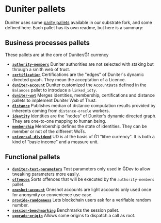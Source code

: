 # Duniter pallets

Duniter uses some [parity pallets](https://github.com/duniter/substrate/tree/master/frame) available in our substrate fork, and some defined here. Each pallet has its own readme, but here is a summary:

## Business processes pallets

These pallets are at the core of Duniter/Ğ1 currency

- **[`authority-members`](https://doc-duniter-org.ipns.pagu.re/pallet_authority_members/index.html)** Duniter authorities are not selected with staking but through a smith web of trust.
- **[`certification`](https://doc-duniter-org.ipns.pagu.re/pallet_certification/index.html)** Certifications are the "edges" of Duniter's dynamic directed graph. They mean the acceptation of a Licence.
- **[`duniter-account`](https://doc-duniter-org.ipns.pagu.re/pallet_duniter_account/index.html)** Duniter customized the `AccountData` defined in the `Balances` pallet to introduce a `linked_idty`.
- **[`duniter-wot`](https://doc-duniter-org.ipns.pagu.re/pallet_duniter_wot/index.html)** Merges identities, membership, certifications and distance pallets to implement Duniter Web of Trust.
- **[`distance`](https://doc-duniter-org.ipns.pagu.re/pallet_distance/index.html)** Publishes median of distance computation results provided by inherents coming from `distance-oracle` workers.
- **[`identity`](https://doc-duniter-org.ipns.pagu.re/pallet_identity/index.html)** Identities are the "nodes" of Duniter's dynamic directed graph. They are one-to-one mapping to human being.
- **[`membership`](https://doc-duniter-org.ipns.pagu.re/pallet_membership/index.html)** Membership defines the state of identities. They can be member or not of the different WoTs.
- **[`universal-dividend`](https://doc-duniter-org.ipns.pagu.re/pallet_universal_dividend/index.html)** UD is at the basis of Ğ1 "libre currency". It is both a kind of "basic income" and a measure unit.

## Functional pallets

- **[`duniter-test-parameters`](https://doc-duniter-org.ipns.pagu.re/pallet_duniter_test_parameters/index.html)** Test parameters only used in ĞDev to allow tweaking parameters more easily.
- **[`offences`](https://doc-duniter-org.ipns.pagu.re/pallet_offences/index.html)** Sorts offences that will be executed by the `authority-members` pallet.
- **[`oneshot-account`](https://doc-duniter-org.ipns.pagu.re/pallet_oneshot_account/index.html)** Oneshot accounts are light accounts only used once for anonymity or convenience use case.
- **[`provide-randomness`](https://doc-duniter-org.ipns.pagu.re/pallet_provide_randomness/index.html)** Lets blockchain users ask for a verifiable random number.
- **[`session-benchmarking`](https://doc-duniter-org.ipns.pagu.re/pallet_session_benchmarking/index.html)** Benchmarks the session pallet.
- **[`upgrade-origin`](https://doc-duniter-org.ipns.pagu.re/pallet_upgrade_origin/index.html)** Allows some origins to dispatch a call as root.
